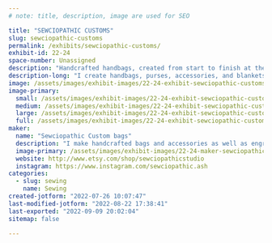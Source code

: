```yaml
---
# note: title, description, image are used for SEO

title: "SEWCIOPATHIC CUSTOMS"
slug: sewciopathic-customs
permalink: /exhibits/sewciopathic-customs/
exhibit-id: 22-24
space-number: Unassigned
description: "Handcrafted handbags, created from start to finish at the event. "
description-long: "I create handbags, purses, accessories, and blankets at my table. I travel with my sewing machine and an array of tools to demonstrate the process."
image: /assets/images/exhibit-images/22-24-exhibit-sewciopathic-customs-screenshot-20220726-100211-2-large.png
image-primary: 
  small: /assets/images/exhibit-images/22-24-exhibit-sewciopathic-customs-screenshot-20220726-100211-2-small.png
  medium: /assets/images/exhibit-images/22-24-exhibit-sewciopathic-customs-screenshot-20220726-100211-2-medium.png
  large: /assets/images/exhibit-images/22-24-exhibit-sewciopathic-customs-screenshot-20220726-100211-2-large.png
  full: /assets/images/exhibit-images/22-24-exhibit-sewciopathic-customs-screenshot-20220726-100211-2-full.png
maker: 
  name: "Sewciopathic Custom bags"
  description: "I make handcrafted bags and accessories as well as engrave leather patches and panels. I travel with a sewing machine and demonstrate the bag-creation process from start to finish."
  image-primary: /assets/images/exhibit-images/22-24-maker-sewciopathic-customs-sewciopathic-2-medium.jpg
  website: http://www.etsy.com/shop/sewciopathicstudio 
  instagram: https://www.instagram.com/sewciopathic.ash
categories: 
  - slug: sewing
    name: Sewing
created-jotform: "2022-07-26 10:07:47"
last-modified-jotform: "2022-08-22 17:38:41"
last-exported: "2022-09-09 20:02:04"
sitemap: false

---
```

